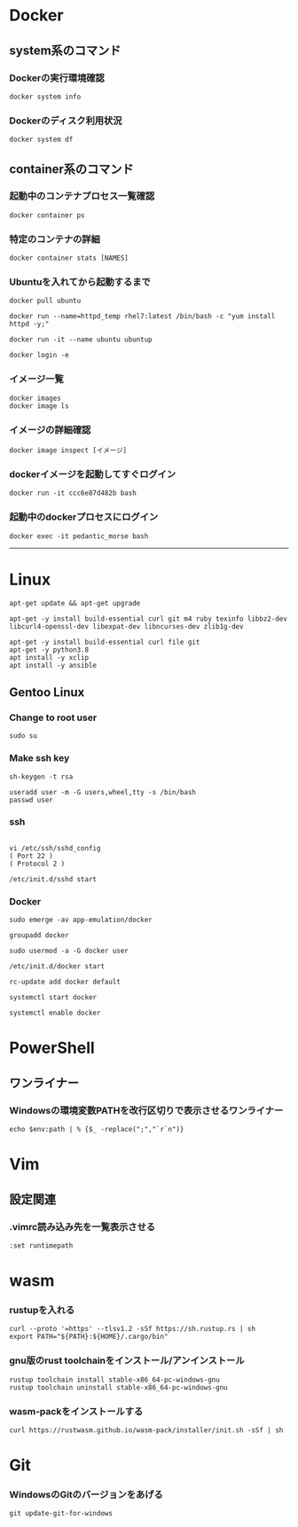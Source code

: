 # Docker

## system系のコマンド
### Dockerの実行環境確認
```
docker system info
```

### Dockerのディスク利用状況
```
docker system df
```

## container系のコマンド
### 起動中のコンテナプロセス一覧確認
```
docker container ps
```

### 特定のコンテナの詳細
```
docker container stats [NAMES]
```

### Ubuntuを入れてから起動するまで
```
docker pull ubuntu

docker run --name=httpd_temp rhel7:latest /bin/bash -c "yum install httpd -y;"

docker run -it --name ubuntu ubuntup

docker login -e

```

### イメージ一覧
```
docker images
docker image ls
```

### イメージの詳細確認
```
docker image inspect [イメージ]
```

### dockerイメージを起動してすぐログイン
```
docker run -it ccc6e87d482b bash
```

### 起動中のdockerプロセスにログイン
```
docker exec -it pedantic_morse bash
```

---

# Linux
```
apt-get update && apt-get upgrade

apt-get -y install build-essential curl git m4 ruby texinfo libbz2-dev libcurl4-openssl-dev libexpat-dev libncurses-dev zlib1g-dev

apt-get -y install build-essential curl file git
apt-get -y python3.8
apt install -y xclip
apt install -y ansible

```


## Gentoo Linux
### Change to root user
```
sudo su
```

### Make ssh key
```
sh-keygen -t rsa

useradd user -m -G users,wheel,tty -s /bin/bash
passwd user
```

### ssh
```

vi /etc/ssh/sshd_config
( Port 22 )
( Protocol 2 )

/etc/init.d/sshd start
```

### Docker
```
sudo emerge -av app-emulation/docker

groupadd docker

sudo usermod -a -G docker user

/etc/init.d/docker start

rc-update add docker default

systemctl start docker

systemctl enable docker
```

# PowerShell
## ワンライナー
### Windowsの環境変数PATHを改行区切りで表示させるワンライナー 

```
echo $env:path | % {$_ -replace(";","`r`n")}
```

# Vim
## 設定関連
### .vimrc読み込み先を一覧表示させる
```
:set runtimepath
```

# wasm
### rustupを入れる
```
curl --proto '=https' --tlsv1.2 -sSf https://sh.rustup.rs | sh
export PATH="${PATH}:${HOME}/.cargo/bin"
```

### gnu版のrust toolchainをインストール/アンインストール
 ```
rustup toolchain install stable-x86_64-pc-windows-gnu
rustup toolchain uninstall stable-x86_64-pc-windows-gnu

 ```

### wasm-packをインストールする
```
curl https://rustwasm.github.io/wasm-pack/installer/init.sh -sSf | sh
```

# Git
### WindowsのGitのバージョンをあげる
```
git update-git-for-windows
```

